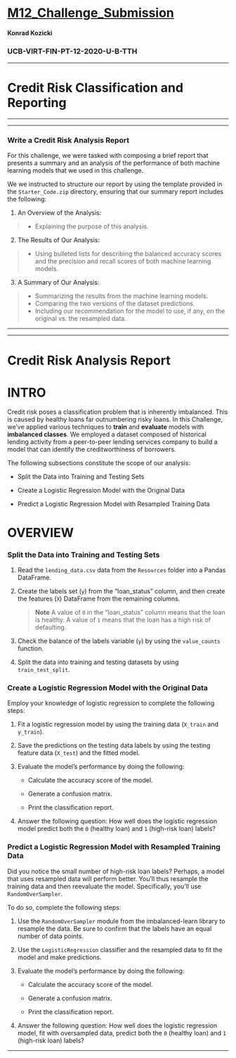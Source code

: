 # [M12_Challenge_Submission](https://github.com/sfkonrad/M12_Challenge_Submission/blob/main/M12_Challenge_Submission/M12_Challenge_KonradK_credit_risk_resampling.ipynb)




#### Konrad Kozicki
### UCB-VIRT-FIN-PT-12-2020-U-B-TTH
---

# Credit Risk Classification and Reporting 


---
---

### Write a Credit Risk Analysis Report

For this challenge, we were tasked with composing a brief report that presents a summary and an analysis of the performance of both machine learning models that we used in this challenge. 

We we instructed to structure our report by using the template provided in the `Starter_Code.zip` directory, ensuring that our summary report includes the following:

1. An Overview of the Analysis: 
> - Explaining the purpose of this analysis.
 
2. The Results of Our Analysis: 
> - Using bulleted lists for describing the balanced accuracy scores and the precision and recall scores of both machine learning models.

3. A Summary of Our Analysis: 
> - Summarizing the results from the machine learning models. 
> - Comparing the two versions of the dataset predictions. 
> - Including our recommendation for the model to use, if any, on the original vs. the resampled data. 

---
---
# Credit Risk Analysis Report




# INTRO
Credit risk poses a classification problem that is inherently imbalanced. This is caused by healthy loans far outnumbering risky loans. In this Challenge, we’ve applied various techniques to **train** and **evaluate** models with **imbalanced classes**.  We employed a dataset composed of historical lending activity from a peer-to-peer lending services company to build a model that can identify the creditworthiness of borrowers.

The following subsections constitute the scope of our analysis:

* Split the Data into Training and Testing Sets

* Create a Logistic Regression Model with the Original Data

* Predict a Logistic Regression Model with Resampled Training Data 



# OVERVIEW
### Split the Data into Training and Testing Sets

1. Read the `lending_data.csv` data from the `Resources` folder into a Pandas DataFrame.

2. Create the labels set (`y`)  from the “loan_status” column, and then create the features (`X`) DataFrame from the remaining columns.

    > **Note** A value of `0` in the “loan_status” column means that the loan is healthy. A value of `1` means that the loan has a high risk of defaulting.  

3. Check the balance of the labels variable (`y`) by using the `value_counts` function.

4. Split the data into training and testing datasets by using `train_test_split`.

### Create a Logistic Regression Model with the Original Data

Employ your knowledge of logistic regression to complete the following steps:

1. Fit a logistic regression model by using the training data (`X_train` and `y_train`).

2. Save the predictions on the testing data labels by using the testing feature data (`X_test`) and the fitted model.

3. Evaluate the model’s performance by doing the following:

    * Calculate the accuracy score of the model.

    * Generate a confusion matrix.

    * Print the classification report.

4. Answer the following question: How well does the logistic regression model predict both the `0` (healthy loan) and `1` (high-risk loan) labels?

### Predict a Logistic Regression Model with Resampled Training Data

Did you notice the small number of high-risk loan labels? Perhaps, a model that uses resampled data will perform better. You’ll thus resample the training data and then reevaluate the model. Specifically, you’ll use `RandomOverSampler`.

To do so, complete the following steps:

1. Use the `RandomOverSampler` module from the imbalanced-learn library to resample the data. Be sure to confirm that the labels have an equal number of data points. 

2. Use the `LogisticRegression` classifier and the resampled data to fit the model and make predictions.

3. Evaluate the model’s performance by doing the following:

    * Calculate the accuracy score of the model.

    * Generate a confusion matrix.

    * Print the classification report.
    
4. Answer the following question: How well does the logistic regression model, fit with oversampled data, predict both the `0` (healthy loan) and `1` (high-risk loan) labels?

---


